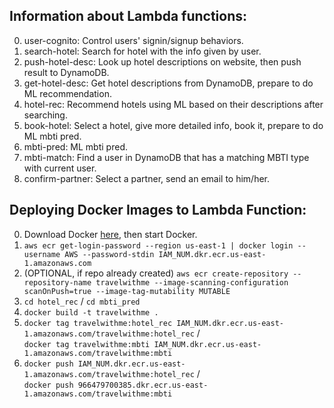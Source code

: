 ## Information about Lambda functions:
0. user-cognito: Control users' signin/signup behaviors.
1. search-hotel: Search for hotel with the info given by user.
2. push-hotel-desc: Look up hotel descriptions on website, then push result to DynamoDB.
3. get-hotel-desc: Get hotel descriptions from DynamoDB, prepare to do ML recommendation.
4. hotel-rec: Recommend hotels using ML based on their descriptions after searching.
5. book-hotel: Select a hotel, give more detailed info, book it, prepare to do ML mbti pred.
6. mbti-pred: ML mbti pred.
7. mbti-match: Find a user in DynamoDB that has a matching MBTI type with current user.
8. confirm-partner: Select a partner, send an email to him/her.


## Deploying Docker Images to Lambda Function:
0. Download Docker [here](https://www.docker.com/), then start Docker.
1. `aws ecr get-login-password --region us-east-1 | docker login --username AWS --password-stdin IAM_NUM.dkr.ecr.us-east-1.amazonaws.com`
2. (OPTIONAL, if repo already created) `aws ecr create-repository --repository-name travelwithme --image-scanning-configuration scanOnPush=true --image-tag-mutability MUTABLE`
3. `cd hotel_rec` / `cd mbti_pred`
4. `docker build -t travelwithme .`
5. `docker tag travelwithme:hotel_rec IAM_NUM.dkr.ecr.us-east-1.amazonaws.com/travelwithme:hotel_rec` / \
`docker tag travelwithme:mbti IAM_NUM.dkr.ecr.us-east-1.amazonaws.com/travelwithme:mbti`
6. `docker push IAM_NUM.dkr.ecr.us-east-1.amazonaws.com/travelwithme:hotel_rec` / \
`docker push 966479700385.dkr.ecr.us-east-1.amazonaws.com/travelwithme:mbti`
